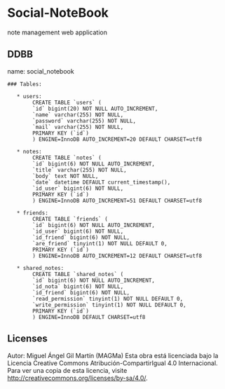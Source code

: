 # Social-NoteBook
 note management web application

 ## DDBB
  name: social_notebook
  
    ### Tables:

       * users:
            CREATE TABLE `users` (
            `id` bigint(20) NOT NULL AUTO_INCREMENT,
            `name` varchar(255) NOT NULL,
            `password` varchar(255) NOT NULL,
            `mail` varchar(255) NOT NULL,
            PRIMARY KEY (`id`)
            ) ENGINE=InnoDB AUTO_INCREMENT=20 DEFAULT CHARSET=utf8

       * notes:
            CREATE TABLE `notes` (
            `id` bigint(6) NOT NULL AUTO_INCREMENT,
            `title` varchar(255) NOT NULL,
            `body` text NOT NULL,
            `date` datetime DEFAULT current_timestamp(),
            `id_user` bigint(6) NOT NULL,
            PRIMARY KEY (`id`)
            ) ENGINE=InnoDB AUTO_INCREMENT=51 DEFAULT CHARSET=utf8

       * friends:
            CREATE TABLE `friends` (
            `id` bigint(6) NOT NULL AUTO_INCREMENT,
            `id_user` bigint(6) NOT NULL,
            `id_friend` bigint(6) NOT NULL,
            `are_friend` tinyint(1) NOT NULL DEFAULT 0,
            PRIMARY KEY (`id`)
            ) ENGINE=InnoDB AUTO_INCREMENT=12 DEFAULT CHARSET=utf8

       * shared_notes:
            CREATE TABLE `shared_notes` (
            `id` bigint(6) NOT NULL AUTO_INCREMENT,
            `id_nota` bigint(6) NOT NULL,
            `id_friend` bigint(6) NOT NULL,
            `read_permission` tinyint(1) NOT NULL DEFAULT 0,
            `write_permission` tinyint(1) NOT NULL DEFAULT 0,
            PRIMARY KEY (`id`)
            ) ENGINE=InnoDB DEFAULT CHARSET=utf8

## Licenses


Autor: Miguel Ángel Gil Martín (MAGMa)
Esta obra está licenciada bajo la Licencia Creative Commons Atribución-CompartirIgual 4.0 
Internacional. Para ver una copia de esta licencia, 
visite http://creativecommons.org/licenses/by-sa/4.0/.


